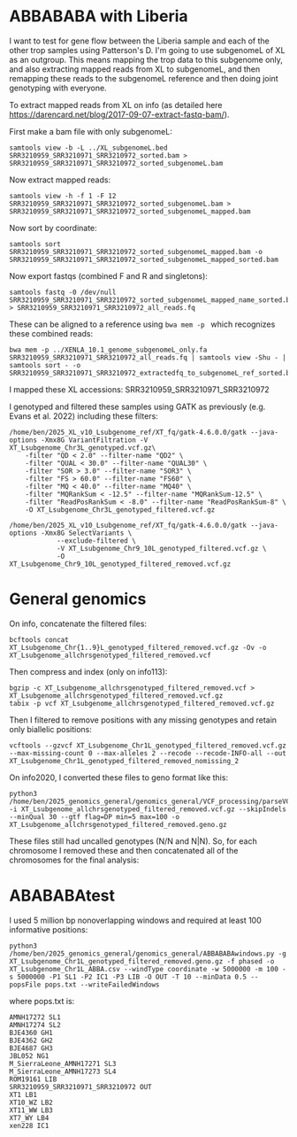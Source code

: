# ABBABABA with Liberia

I want to test for gene flow between the Liberia sample and each of the other trop samples using Patterson's D. I'm going to use subgenomeL of XL as an outgroup. This means mapping the trop data to this subgenome only, and also extracting mapped reads from XL to subgenomeL, and then remapping these reads to the subgenomeL reference and then doing joint genotyping with everyone.

To extract mapped reads from XL on info (as detailed here https://darencard.net/blog/2017-09-07-extract-fastq-bam/).

First make a bam file with only subgenomeL:
```
samtools view -b -L ../XL_subgenomeL.bed SRR3210959_SRR3210971_SRR3210972_sorted.bam > SRR3210959_SRR3210971_SRR3210972_sorted_subgenomeL.bam
```
Now extract mapped reads:
```
samtools view -h -f 1 -F 12 SRR3210959_SRR3210971_SRR3210972_sorted_subgenomeL.bam > SRR3210959_SRR3210971_SRR3210972_sorted_subgenomeL_mapped.bam
```
Now sort by coordinate:
```
samtools sort SRR3210959_SRR3210971_SRR3210972_sorted_subgenomeL_mapped.bam -o SRR3210959_SRR3210971_SRR3210972_sorted_subgenomeL_mapped_sorted.bam
```
Now export fastqs (combined F and R and singletons):
```
samtools fastq -0 /dev/null SRR3210959_SRR3210971_SRR3210972_sorted_subgenomeL_mapped_name_sorted.bam > SRR3210959_SRR3210971_SRR3210972_all_reads.fq 
```
These can be aligned to a reference using `bwa mem -p ` which recognizes these combined reads:
```
bwa mem -p ../XENLA_10.1_genome_subgenomeL_only.fa SRR3210959_SRR3210971_SRR3210972_all_reads.fq | samtools view -Shu - | samtools sort - -o SRR3210959_SRR3210971_SRR3210972_extractedfq_to_subgenomeL_ref_sorted.bam
```

I mapped these XL accessions: SRR3210959_SRR3210971_SRR3210972

I genotyped and filtered these samples using GATK as previously (e.g. Evans et al. 2022) including these filters:
```
/home/ben/2025_XL_v10_Lsubgenome_ref/XT_fq/gatk-4.6.0.0/gatk --java-options -Xmx8G VariantFiltration -V XT_Lsubgenome_Chr3L_genotyped.vcf.gz\
    -filter "QD < 2.0" --filter-name "QD2" \
    -filter "QUAL < 30.0" --filter-name "QUAL30" \
    -filter "SOR > 3.0" --filter-name "SOR3" \
    -filter "FS > 60.0" --filter-name "FS60" \
    -filter "MQ < 40.0" --filter-name "MQ40" \
    -filter "MQRankSum < -12.5" --filter-name "MQRankSum-12.5" \
    -filter "ReadPosRankSum < -8.0" --filter-name "ReadPosRankSum-8" \
    -O XT_Lsubgenome_Chr3L_genotyped_filtered.vcf.gz
```
```
/home/ben/2025_XL_v10_Lsubgenome_ref/XT_fq/gatk-4.6.0.0/gatk --java-options -Xmx8G SelectVariants \
	        --exclude-filtered \
	        -V XT_Lsubgenome_Chr9_10L_genotyped_filtered.vcf.gz \
	        -O XT_Lsubgenome_Chr9_10L_genotyped_filtered_removed.vcf.gz
```
# General genomics

On info, concatenate the filtered files:
```
bcftools concat XT_Lsubgenome_Chr{1..9}L_genotyped_filtered_removed.vcf.gz -Ov -o XT_Lsubgenome_allchrsgenotyped_filtered_removed.vcf
```
Then compress and index (only on info113):
```
bgzip -c XT_Lsubgenome_allchrsgenotyped_filtered_removed.vcf > XT_Lsubgenome_allchrsgenotyped_filtered_removed.vcf.gz
tabix -p vcf XT_Lsubgenome_allchrsgenotyped_filtered_removed.vcf.gz
```
Then I filtered to remove positions with any missing genotypes and retain only biallelic positions:
```
vcftools --gzvcf XT_Lsubgenome_Chr1L_genotyped_filtered_removed.vcf.gz --max-missing-count 0 --max-alleles 2 --recode --recode-INFO-all --out XT_Lsubgenome_Chr1L_genotyped_filtered_removed_nomissing_2
```

On info2020, I converted these files to geno format like this:
```
python3 /home/ben/2025_genomics_general/genomics_general/VCF_processing/parseVCF.py -i XT_Lsubgenome_allchrsgenotyped_filtered_removed.vcf.gz --skipIndels --minQual 30 --gtf flag=DP min=5 max=100 -o XT_Lsubgenome_allchrsgenotyped_filtered_removed.geno.gz
```

These files still had uncalled genotypes (N/N and N|N). So, for each chromosome I removed these and then concatenated all of the chromosomes for the final analysis:


# ABABABAtest

I used 5 million bp nonoverlapping windows and required at least 100 informative positions:

```
python3 /home/ben/2025_genomics_general/genomics_general/ABBABABAwindows.py -g XT_Lsubgenome_Chr1L_genotyped_filtered_removed.geno.gz -f phased -o XT_Lsubgenome_Chr1L_ABBA.csv --windType coordinate -w 5000000 -m 100 -s 5000000 -P1 SL1 -P2 IC1 -P3 LIB -O OUT -T 10 --minData 0.5 --popsFile pops.txt --writeFailedWindows
```
where pops.txt is:
```
AMNH17272 SL1
AMNH17274 SL2
BJE4360 GH1
BJE4362 GH2
BJE4687 GH3
JBL052 NG1
M_SierraLeone_AMNH17271 SL3
M_SierraLeone_AMNH17273 SL4
ROM19161 LIB
SRR3210959_SRR3210971_SRR3210972 OUT
XT1 LB1
XT10_WZ LB2
XT11_WW LB3
XT7_WY LB4
xen228 IC1
```
